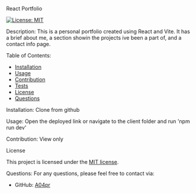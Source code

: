 React Portfolio

[![License: MIT](https://img.shields.io/badge/License-MIT-yellow.svg)](https://opensource.org/licenses/MIT)

Description:
This is a personal portfolio created using React and Vite. It has a brief about me, a section showin the projects ive been a part of, and a contact info page.

Table of Contents:
- [Installation](#installation)
- [Usage](#usage)
- [Contribution](#contribution)
- [Tests](#tests)
- [License](#license)
- [Questions](#questions)

Installation:
Clone from github

Usage:
Open the deployed link or navigate to the client folder and run 'npm run dev'

Contribution:
View only

License

This project is licensed under the [MIT license](https://opensource.org/licenses/MIT).


Questions:
For any questions, please feel free to contact via:
- GitHub: [A04pr](https://github.com/A04pr)
